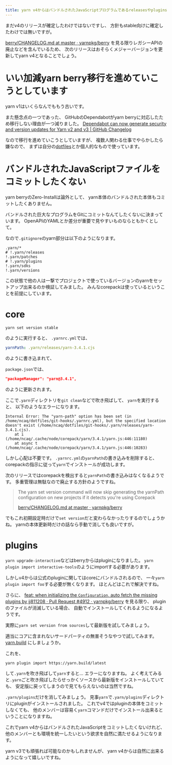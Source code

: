 ```yaml
---
title: yarn v4からはバンドルされたJavaScriptプログラムであるreleasesやpluginsをGitにコミットする必要が無くなります
---
```


まだv4のリリースが確定したわけではないですし、
方針もstable向けに確定したわけでは無いですが。

[berry/CHANGELOG.md at master · yarnpkg/berry](https://github.com/yarnpkg/berry/blob/master/CHANGELOG.md)
を見る限りレガシーAPIの廃止などを含んでいるため、
次のリリースはおそらくメジャーバージョンを更新してyarn v4となることでしょう。

# いい加減yarn berry移行を進めていこうとしています

yarn v1はいくらなんでももう古いです。

また懸念点の一つであった、
GitHubのDependabotがyarn berryに対応したため移行しない理由が一つ減りました。
[Dependabot can now generate security and version updates for Yarn v2 and v3 | GitHub Changelog](https://github.blog/changelog/2022-10-20-dependabot-can-now-generate-security-and-version-updates-for-yarn-v2-and-v3/)

なので移行を進めていこうとしていますが、
複数人関わる仕事でやらかしたら嫌なので、
まずは自分の[dotfiles](https://github.com/ncaq/dotfiles)とか個人的なもので使っています。

# バンドルされたJavaScriptファイルをコミットしたくない

yarn berryのZero-Installは論外として、
yarn本体のバンドルされた本体もコミットしたくありません。

バンドルされた巨大なプログラムをGitにコミットなんてしたくないに決まっています。
OpenAPIのYAMLとか差分が重要で見やすいものならともかくとして。

なので`.gitignore`のyarn部分は以下のようになります。

~~~
.yarn/*
# !.yarn/releases
!.yarn/patches
# !.yarn/plugins
!.yarn/sdks
!.yarn/versions
~~~

この状態で他の人は一撃でプロジェクトで使っているバージョンのyarnをセットアップ出来るのか検証してみました。
みんなcorepackは使っているということを前提にしています。

# core

~~~console
yarn set version stable
~~~

のように実行すると、
`.yarnrc.yml`では、

~~~yaml
yarnPath: .yarn/releases/yarn-3.4.1.cjs
~~~

のように書き込まれて、

`package.json`では、

~~~json
"packageManager": "yarn@3.4.1",
~~~~

のように更新されます。

ここで`.yarn`ディレクトリを`git clean`などで吹き飛ばして、
`yarn`を実行すると、
以下のようなエラーになります。

~~~console
Internal Error: The "yarn-path" option has been set (in /home/ncaq/dotfiles/git-hooks/.yarnrc.yml), but the specified location doesn't exist (/home/ncaq/dotfiles/git-hooks/.yarn/releases/yarn-3.4.1.cjs).
    at i (/home/ncaq/.cache/node/corepack/yarn/3.4.1/yarn.js:446:11180)
    at async t (/home/ncaq/.cache/node/corepack/yarn/3.4.1/yarn.js:446:10283)
~~~

しかし心配は不要です。
`.yarnrc.yml`の`yarnPath`の書き込みを削除すると、
corepackの指示に従って`yarn`でインストールが成功します。

次のリリースではcorepackを検出すると`yarnPath`の書き込みはなくなるようです。
多重管理は無駄なので廃止する方針のようですね。

> The yarn set version command will now skip generating the yarnPath configuration on new projects if it detects you're using Corepack
>
> [berry/CHANGELOG.md at master · yarnpkg/berry](https://github.com/yarnpkg/berry/blob/master/CHANGELOG.md)

でもこれ初期設定時だけで`set version`だと変わらなかったりするのでしょうかね。
yarnの本体更新時だけの話なら手動で消しても良いですが。

# plugins

`yarn upgrade-interactive`などはberryからはpluginになりました。
`yarn plugin import interactive-tools`のようにimportする必要があります。

しかしv4からは公式のpluginに関してはcoreにバンドルされるので、
一々`yarn plugin import foo`する必要が無くなります。
ほとんどはこれで解決ですね。

さらに、
[feat: when initializing the `Configuration`, auto fetch the missing plugins by jj811208 · Pull Request #4912 · yarnpkg/berry](https://github.com/yarnpkg/berry/pull/4912)
を見る限り、
pluginのファイルが消滅している場合、
自動でインストールしてくれるようになるようです。

実際に`yarn set version from sources`して最新版を試してみましょう。

適当にコアに含まれないサードパーティの無害そうなやつで試してみます。
[yarn.build](https://github.com/ojkelly/yarn.build)
にしましょうか。

これを、

~~~console
yarn plugin import https://yarn.build/latest
~~~

して`.yarn`を吹き飛ばして`yarn`すると…
エラーになりますね。
よく考えてみると`.yarn`ごと吹き飛ばしたらせっかくソースから最新版をインストールしていても、
安定版に戻ってしまうので見てもらえないのは当然ですね。

`.yarn/plugins`だけを消してみましょう。
見事`yarn`で`.yarn/plugins`ディレクトリにpluginがインストールされました。
これでv4ではpluginの本体をコミットしなくても、
他のメンバーは容易く`yarn`コマンドだけでインストール出来るということになりますね。

これでyarn v4からはバンドルされたJavaScriptをコミットしたくないけれど、
他のメンバーとも環境を統一したいという欲求を自然に満たせるようになります。

yarn v3でも頑張れば可能なのかもしれませんが、
yarn v4からは自然に出来るようになって嬉しいですね。
